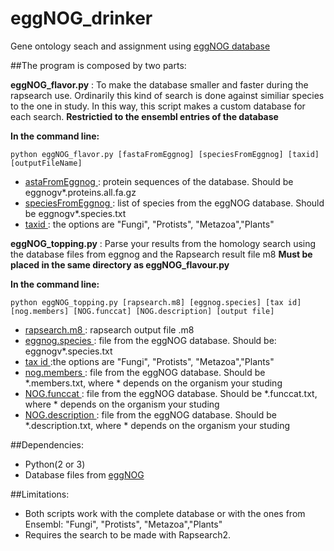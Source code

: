 # eggNOG_drinker

Gene ontology seach and assignment using [eggNOG database](ftp://eggnog.embl.de/eggNOG/4.0/)


##The program is composed by two parts:

**eggNOG_flavor.py** : To make the database smaller and faster during the rapsearch use.
Ordinarily this kind of search is done against similiar species to the one in study. In this way,
this script makes a custom database for each search. **Restrictied to the ensembl entries of the database**
 
**In the command line:**

<pre><code>python eggNOG_flavor.py [fastaFromEggnog] [speciesFromEggnog] [taxid] [outputFileName]
</code></pre>

* <span style="text-decoration:underline">astaFromEggnog </span>: protein sequences of the database. Should be eggnogv*.proteins.all.fa.gz
* <span style="text-decoration:underline">speciesFromEggnog </span>: list of species from the eggNOG database. Should be eggnogv*.species.txt
* <span style="text-decoration:underline">taxid </span>: the options are "Fungi", "Protists", "Metazoa","Plants"



**eggNOG_topping.py** : Parse your results from the homology search using the database files from eggnog
and the Rapsearch result file m8  **Must be placed in the same directory as eggNOG_flavour.py**

**In the command line:**

<pre><code>python eggNOG_topping.py [rapsearch.m8] [eggnog.species] [tax id] [nog.members] [NOG.funccat] [NOG.description] [output file]
</code></pre>

* <span style="text-decoration:underline">rapsearch.m8 </span>: rapsearch output file .m8
* <span style="text-decoration:underline">eggnog.species </span>: file from the eggNOG database. Should be: eggnogv*.species.txt
* <span style="text-decoration:underline">tax id </span>:the options are "Fungi", "Protists", "Metazoa","Plants"
* <span style="text-decoration:underline">nog.members </span>: file from the eggNOG database. Should be *.members.txt, where * depends on the organism your studing
* <span style="text-decoration:underline">NOG.funccat </span>: file from the eggNOG database. Should be *.funccat.txt, where * depends on the organism your studing
* <span style="text-decoration:underline">NOG.description </span>: file from the eggNOG database. Should be *.description.txt, where * depends on the organism your studing

##Dependencies:
* Python(2 or 3)
* Database files from [eggNOG](ftp://eggnog.embl.de/eggNOG/4.0/)

##Limitations:
* Both scripts work with the complete database or with the ones from Ensembl: "Fungi", "Protists", "Metazoa","Plants"
* Requires the search to be made with Rapsearch2.

